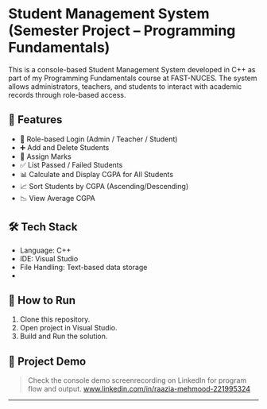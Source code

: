 # Student Management System (Semester Project – Programming Fundamentals)

This is a console-based Student Management System developed in C++ as part of my Programming Fundamentals course at FAST-NUCES. The system allows administrators, teachers, and students to interact with academic records through role-based access.

## 🚀 Features
- 🔐 Role-based Login (Admin / Teacher / Student)
- ➕ Add and Delete Students
- 🧮 Assign Marks
- ✅ List Passed / Failed Students
- 📊 Calculate and Display CGPA for All Students
- 📈 Sort Students by CGPA (Ascending/Descending)
- 📉 View Average CGPA

## 🛠️ Tech Stack
- Language: C++
- IDE: Visual Studio
- File Handling: Text-based data storage
- 
## 📁 How to Run
1. Clone this repository.
2. Open project in Visual Studio.
3. Build and Run the solution.

## 🔗 Project Demo
> Check the console demo screenrecording on LinkedIn for program flow and output.
> www.linkedin.com/in/raazia-mehmood-221995324

---
